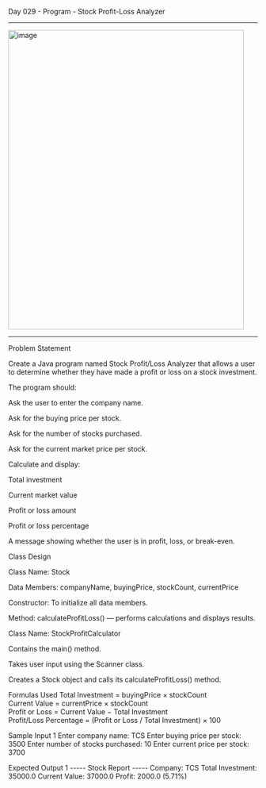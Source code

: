 Day 029 - Program -  Stock Profit-Loss Analyzer
__________________________________________________
<img width="476" height="604" alt="image" src="https://github.com/user-attachments/assets/333842f7-8dbe-418d-9dbd-8dca436d2329" />

__________________________________________________
Problem Statement

Create a Java program named Stock Profit/Loss Analyzer that allows a user to determine whether they have made a profit or loss on a stock investment.

The program should:

Ask the user to enter the company name.

Ask for the buying price per stock.

Ask for the number of stocks purchased.

Ask for the current market price per stock.

Calculate and display:

Total investment

Current market value

Profit or loss amount

Profit or loss percentage

A message showing whether the user is in profit, loss, or break-even.

Class Design

Class Name: Stock

Data Members: companyName, buyingPrice, stockCount, currentPrice

Constructor: To initialize all data members.

Method: calculateProfitLoss() — performs calculations and displays results.

Class Name: StockProfitCalculator

Contains the main() method.

Takes user input using the Scanner class.

Creates a Stock object and calls its calculateProfitLoss() method.

Formulas Used
Total Investment = buyingPrice × stockCount  
Current Value = currentPrice × stockCount  
Profit or Loss = Current Value − Total Investment  
Profit/Loss Percentage = (Profit or Loss / Total Investment) × 100

Sample Input 1
Enter company name: TCS
Enter buying price per stock: 3500
Enter number of stocks purchased: 10
Enter current price per stock: 3700

Expected Output 1
----- Stock Report -----
Company: TCS
Total Investment: 35000.0
Current Value: 37000.0
Profit: 2000.0 (5.71%)
